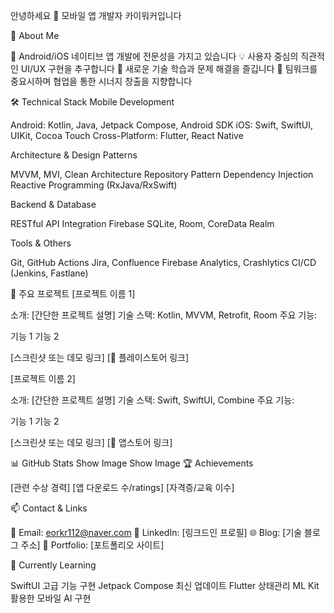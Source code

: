안녕하세요 👋 모바일 앱 개발자 카이워커입니다

🌟 About Me

📱 Android/iOS 네이티브 앱 개발에 전문성을 가지고 있습니다
💡 사용자 중심의 직관적인 UI/UX 구현을 추구합니다
🚀 새로운 기술 학습과 문제 해결을 즐깁니다
🤝 팀워크를 중요시하며 협업을 통한 시너지 창출을 지향합니다

🛠 Technical Stack
Mobile Development

Android: Kotlin, Java, Jetpack Compose, Android SDK
iOS: Swift, SwiftUI, UIKit, Cocoa Touch
Cross-Platform: Flutter, React Native

Architecture & Design Patterns

MVVM, MVI, Clean Architecture
Repository Pattern
Dependency Injection
Reactive Programming (RxJava/RxSwift)

Backend & Database

RESTful API Integration
Firebase
SQLite, Room, CoreData
Realm

Tools & Others

Git, GitHub Actions
Jira, Confluence
Firebase Analytics, Crashlytics
CI/CD (Jenkins, Fastlane)

📱 주요 프로젝트
[프로젝트 이름 1]

소개: [간단한 프로젝트 설명]
기술 스택: Kotlin, MVVM, Retrofit, Room
주요 기능:

기능 1
기능 2


[스크린샷 또는 데모 링크]
[📲 플레이스토어 링크]

[프로젝트 이름 2]

소개: [간단한 프로젝트 설명]
기술 스택: Swift, SwiftUI, Combine
주요 기능:

기능 1
기능 2


[스크린샷 또는 데모 링크]
[📱 앱스토어 링크]

📊 GitHub Stats
Show Image
Show Image
🏆 Achievements

[관련 수상 경력]
[앱 다운로드 수/ratings]
[자격증/교육 이수]

📫 Contact & Links

📧 Email: eorkr112@naver.com
💼 LinkedIn: [링크드인 프로필]
🌐 Blog: [기술 블로그 주소]
📱 Portfolio: [포트폴리오 사이트]

🌱 Currently Learning

SwiftUI 고급 기능 구현
Jetpack Compose 최신 업데이트
Flutter 상태관리
ML Kit 활용한 모바일 AI 구현

<!---
kaywalker91/kaywalker91 is a ✨ special ✨ repository because its `README.md` (this file) appears on your GitHub profile.
You can click the Preview link to take a look at your changes.
--->
